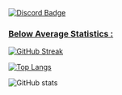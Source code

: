 <div id="badges">
  <a href="https://discord.com/users/586743480651350063">
    <img src="https://img.shields.io/badge/Discord-3e70dd?logo=discord&logoColor=white&style=for-the-badge" alt="Discord Badge"/>
</div>

### Below Average Statistics :
[![GitHub Streak](https://github-readme-streak-stats.herokuapp.com?user=JustaSqu1d&theme=vue-dark)](https://git.io/streak-stats)

[![Top Langs](https://github-readme-stats.vercel.app/api/top-langs/?username=JustaSqu1d&show_icons=true&count_private=true&theme=vue-dark&layout=compact)](https://github.com/anuraghazra/github-readme-stats)
  
![GitHub stats](https://github-readme-stats.vercel.app/api?username=JustaSqu1d&show_icons=true&count_private=true&theme=vue-dark)
